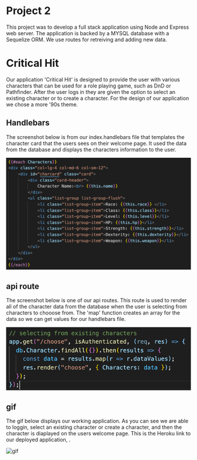 # Project 2
  This project was to develop a full stack application using Node and Express web server. The application is backed by a MYSQL database with a Sequelize ORM. We use routes for retreiving and adding new data.

# Critical Hit
  Our application 'Critical Hit' is designed to provide the user with various characters that can be used for a role playing game, such as DnD or Pathfinder. After the user logs in they are given the option to select an existing character or to create a character. For the design of our application we chose a more '90s theme. 
  
## Handlebars

  The screenshot below is from our index.handlebars file that templates the character card that the users sees on their welcome page. It used the data from the database and displays the characters information to the user. 

![handlebars](https://github.com/JerryForsberg/project-2/blob/readme/public/stylesheets/assets/imgs/readmeimgs/handlebars.png)
  
## api route
  
  The screenshot below is one of our api routes. This route is used to render all of the character data from the database when the user is selecting from characters to chooose from. The 'map' function creates an array for the data so we can get values for our handlebars file.  
  
![api route](https://github.com/JerryForsberg/project-2/blob/readme/public/stylesheets/assets/imgs/readmeimgs/apiRoute.png)



## gif 

  The gif below displays our working application. As you can see we are able to loggin, select an existing character or create a character, and then the character is diaplayed on the users welcome page. This is the Heroku link to our deployed application, .
  
  ![gif]()
